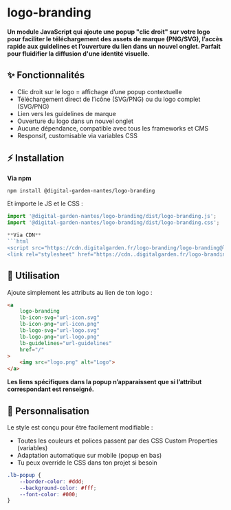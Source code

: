 # logo-branding

**Un module JavaScript qui ajoute une popup "clic droit" sur votre logo pour faciliter le téléchargement des assets de marque (PNG/SVG), l’accès rapide aux guidelines et l’ouverture du lien dans un nouvel onglet. Parfait pour fluidifier la diffusion d'une identité visuelle.**

## ✨ Fonctionnalités

- Clic droit sur le logo = affichage d’une popup contextuelle
- Téléchargement direct de l’icône (SVG/PNG) ou du logo complet (SVG/PNG)
- Lien vers les guidelines de marque
- Ouverture du logo dans un nouvel onglet
- Aucune dépendance, compatible avec tous les frameworks et CMS
- Responsif, customisable via variables CSS

## ⚡ Installation

**Via npm**
```bash
npm install @digital-garden-nantes/logo-branding
```
Et importe le JS et le CSS :
```js
import '@digital-garden-nantes/logo-branding/dist/logo-branding.js';
import '@digital-garden-nantes/logo-branding/dist/logo-branding.css';

**Via CDN**
```html
<script src="https://cdn.digitalgarden.fr/logo-branding/logo-branding@latest/dist/logo-branding.min.js"></script> <URL A MODIFIER>
<link rel="stylesheet" href="https://cdn..digitalgarden.fr/logo-branding/logo-branding@latest/dist/logo-branding.min.css"> <URL A MODIFIER>
```

## 🚀 Utilisation

Ajoute simplement les attributs au lien de ton logo :

```html
<a
    logo-branding
    lb-icon-svg="url-icon.svg"
    lb-icon-png="url-icon.png"
    lb-logo-svg="url-logo.svg"
    lb-logo-png="url-logo.png"
    lb-guidelines="url-guidelines"
    href="/"
>
    <img src="logo.png" alt="Logo">
</a>
```

**Les liens spécifiques dans la popup n’apparaissent que si l’attribut correspondant est renseigné.**

## 🎨 Personnalisation

Le style est conçu pour être facilement modifiable :
- Toutes les couleurs et polices passent par des CSS Custom Properties (variables)
- Adaptation automatique sur mobile (popup en bas)
- Tu peux override le CSS dans ton projet si besoin

```css
.lb-popup {
    --border-color: #ddd;
    --background-color: #fff;
    --font-color: #000;
}
```
